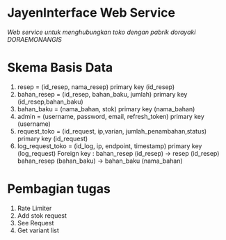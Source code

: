# JayenInterface Web Service
*Web service untuk menghubungkan toko dengan pabrik dorayaki DORAEMONANGIS*

# Skema Basis Data
1. resep = (id_resep, nama_resep) primary key (id_resep)
2. bahan_resep = (id_resep, bahan_baku, jumlah) primary key (id_resep,bahan_baku)
3. bahan_baku = (nama_bahan, stok) primary key (nama_bahan)
4. admin = (username, password, email, refresh_token) primary key (username)
5. request_toko = (id_request, ip,varian, jumlah_penambahan,status) primary key (id_request)
6. log_request_toko = (id_log, ip, endpoint, timestamp) primary key (log_request)
Foreign key :
bahan_resep (id_resep) -> resep (id_resep)
bahan_resep (bahan_baku) -> bahan_baku (nama_bahan)

# Pembagian tugas
1. Rate Limiter
2. Add stok request
3. See Request
4. Get variant list